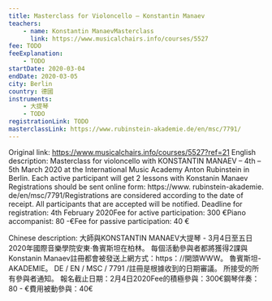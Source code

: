 ```yaml
---
title: Masterclass for Violoncello – Konstantin Manaev
teachers:
	- name: Konstantin ManaevMasterclass
	  link: https://www.musicalchairs.info/courses/5527
fee: TODO
feeExplanation: 
	- TODO
startDate: 2020-03-04
endDate: 2020-03-05
city: Berlin
country: 德國
instruments:
	- 大提琴
	- TODO
registrationLink: TODO
masterclassLink: https://www.rubinstein-akademie.de/en/msc/7791/
---
```

Original link: https://www.musicalchairs.info/courses/5527?ref=21
English description:
Masterclass for violoncello with KONSTANTIN MANAEV – 4th – 5th March  2020 at the International Music Academy Anton Rubinstein in Berlin.
 Each active participant will get 2 lessons with Konstanin Manaev Registrations should be sent online form: https://www.
rubinstein-akademie.
de/en/msc/7791/Registrations are considered according to the date of receipt.
 All participants that are accepted will be notified.
 Deadline for registration: 4th February 2020Fee for active participation: 300 €Piano accompanist: 80 -€Fee for passive participation: 40 €

Chinese description:
大師與KONSTANTIN MANAEV大提琴 -  3月4日至五日2020年國際音樂學院安東·魯賓斯坦在柏林。
每個活動參與者都將獲得2課與Konstanin Manaev註冊都會被發送上網方式：https：//開頭WWW。
魯賓斯坦-AKADEMIE。
 DE / EN / MSC / 7791 /註冊是根據收到的日期審議。
所接受的所有參與者通知。
報名截止日期：2月4日2020Fee的積極參與：300€鋼琴伴奏：80  - €費用被動參與：40€
